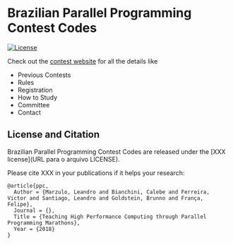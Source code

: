 # Brazilian Parallel Programming Contest Codes

[![License]()](LICENSE)

Check out the [contest website](http://lspd.mackenzie.br/marathon/current/index.html) for all the details like

- Previous Contests
- Rules
- Registration
- How to Study
- Committee
- Contact


## License and Citation

Brazilian Parallel Programming Contest Codes are released under the [XXX license](URL para o arquivo LICENSE).

Please cite XXX in your publications if it helps your research:

    @article{ppc,
      Author = {Marzulo, Leandro and Bianchini, Calebe and Ferreira, Victor and Santiago, Leandro and Goldstein, Brunno and França, Felipe},
      Journal = {},
      Title = {Teaching High Performance Computing through Parallel Programming Marathons},
      Year = {2018}
    }